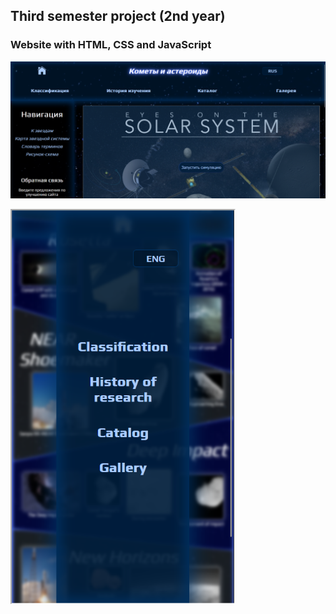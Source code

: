 ## Third semester project (2nd year)
### Website with HTML, CSS and JavaScript

![image](image_1.png?raw=true)

<img src="image_2.png" width="360">

